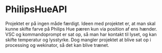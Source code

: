 # PhilipsHueAPI

Projektet er på ingen måde færdigt. Ideen med projektet er, at man skal kunne skifte farve på Philips Hue pæren
kun via position af ens hænder.
VSC og kommandoprompt er sat op, så man har kontakt til lyset, og kan skifte temperatur og lysstyrke.
Dog mangler projektet at blive sat op i processing og wekinator, så det kan blive trænet.
